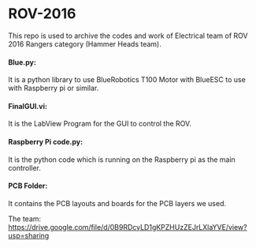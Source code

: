 # ROV-2016
This repo is used to archive the codes and work of Electrical team of ROV 2016 Rangers category (Hammer Heads team).

#### Blue.py:
It is a python library to use BlueRobotics T100 Motor with BlueESC to use with Raspberry pi or similar.

#### FinalGUI.vi:
It is the LabView Program for the GUI to control the ROV.

#### Raspberry Pi code.py:
It is the python code which is running on the Raspberry pi as the main controller.


#### PCB Folder:
It contains the PCB layouts and boards for the PCB layers we used.

The team: https://drive.google.com/file/d/0B9RDcyLD1gKPZHUzZEJrLXlaYVE/view?usp=sharing
